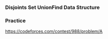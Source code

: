 ### Disjoints Set UnionFind Data Structure

### Practice

https://codeforces.com/contest/988/problem/A
